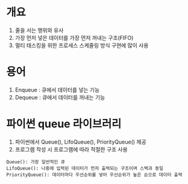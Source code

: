 # 개요
1. 줄을 서는 행위와 유사
2. 가장 먼저 넣은 데이터를 가장 먼저 꺼내는 구조(FIFO)
3. 멀티 태스킹을 위한 프로세스 스케줄링 방식 구현에 많이 사용

# 용어
1. Enqueue : 큐에서 데이터를 넣는 기능
2. Dequeue : 큐에서 데이터를 꺼내는 기능

# 파이썬 queue 라이브러리
1. 파이썬에서 Queue(), LifoQueue(), PriorityQueue() 제공  
2. 프로그램 작성 시 프로그램에 따라 적절한 구조 사용  
~~~
Queue(): 가장 일반적인 큐  
LifoQueue(): 나중에 입력된 데이터가 먼저 출력되는 구조이며 스택과 동일  
PriorityQueue(): 데이터마다 우선순위를 넣어 우선순위가 높은 순으로 데이터 출력  
~~~
